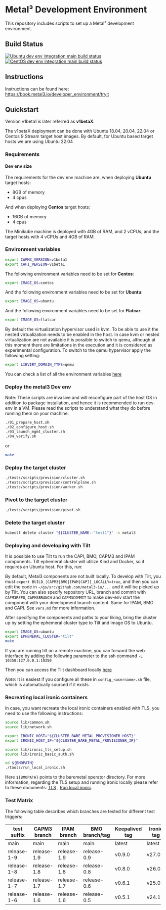 # Metal³ Development Environment

This repository includes scripts to set up a Metal³ development environment.

## Build Status

[![Ubuntu dev env integration main build status](https://jenkins.nordix.org/buildStatus/icon?job=metal3-periodic-dev-env-integration-test-ubuntu-main&subject=Ubuntu%20dev%20env%20main)](https://jenkins.nordix.org/view/Metal3%20Periodic/job/metal3-periodic-dev-env-integration-test-ubuntu-main/)
[![CentOS dev env integration main build status](https://jenkins.nordix.org/buildStatus/icon?job=metal3-periodic-dev-env-integration-test-centos-main&subject=CentOS%20dev%20env%20main)](https://jenkins.nordix.org/view/Metal3%20Periodic/job/metal3-periodic-dev-env-integration-test-centos-main/)

## Instructions

Instructions can be found here: <https://book.metal3.io/developer_environment/tryit>

## Quickstart

Version v1beta1 is later referred as **v1betaX**.

The v1betaX deployment can be done with Ubuntu 18.04, 20.04, 22.04 or
Centos 9 Stream target host images. By default, for Ubuntu based target hosts
we are using Ubuntu 22.04

### Requirements

#### Dev env size

The requirements for the dev env machine are, when deploying **Ubuntu** target
hosts:

* 8GB of memory
* 4 cpus

And when deploying **Centos** target hosts:

* 16GB of memory
* 4 cpus

The Minikube machine is deployed with 4GB of RAM, and 2 vCPUs, and the target
hosts with 4 vCPUs and 4GB of RAM.

### Environment variables

```sh
export CAPM3_VERSION=v1beta1
export CAPI_VERSION=v1beta1
```

The following environment variables need to be set for **Centos**:

```sh
export IMAGE_OS=centos
```

And the following environment variables need to be set for **Ubuntu**:

```sh
export IMAGE_OS=ubuntu
```

And the following environment variables need to be set for **Flatcar**:

```sh
export IMAGE_OS=flatcar
```

By default the virtualization hypervisor used is kvm. To be able to use it
the nested virtualization needs to be enabled in the host. In case kvm or
nested virtualization are not available it is possible to switch to qemu,
although at this moment there are limitations in the execution and it is
considered as experimental configuration.
To switch to the qemu hypervisor apply the following setting:

```sh
export LIBVIRT_DOMAIN_TYPE=qemu
```

You can check a list of all the environment variables [here](vars.md)

### Deploy the metal3 Dev env

Note: These scripts are invasive and will reconfigure part of the host OS
in addition to package installation, and hence it is recommended to run dev-env
in a VM. Please read the scripts to understand what they do before running them
on your machine.

```sh
./01_prepare_host.sh
./02_configure_host.sh
./03_launch_mgmt_cluster.sh
./04_verify.sh
```

or

```sh
make
```

### Deploy the target cluster

```sh
./tests/scripts/provision/cluster.sh
./tests/scripts/provision/controlplane.sh
./tests/scripts/provision/worker.sh
```

### Pivot to the target cluster

```sh
./tests/scripts/provision/pivot.sh
```

### Delete the target cluster

```sh
kubectl delete cluster "${CLUSTER_NAME:-"test1"}" -n metal3
```

### Deploying and developing with Tilt

It is possible to use Tilt to run the CAPI, BMO, CAPM3 and IPAM components. Tilt
ephemeral cluster will utilize Kind and Docker, so it requires an Ubuntu host.
For this, run:

By default, Metal3 components are not built locally. To develop with Tilt, you
must `export BUILD_[CAPM3|BMO|IPAM|CAPI]_LOCALLY=true`, and then you can edit
the code in `~/go/src/github.com/metal3-io/...` and it will be picked up by
Tilt. You can also specify repository URL, branch and commit with `CAPM3REPO`,
`CAPM3BRANCH` and `CAPM3COMMIT` to make dev-env start the component with your
development branch content. Same for IPAM, BMO and CAPI.
See `vars.md` for more information.

After specifying the components and paths to your liking, bring the cluster up
by setting the ephemeral cluster type to Tilt and image OS to Ubuntu.

```sh
export IMAGE_OS=ubuntu
export EPHEMERAL_CLUSTER="tilt"
make
```

If you are running tilt on a remote machine, you can forward the web interface
by adding the following parameter to the ssh command `-L 10350:127.0.0.1:10350`

Then you can access the Tilt dashboard locally [here](http://127.0.0.1:10350)

*Note*: It is easiest if you configure all these in `config_<username>.sh` file,
which is automatically sourced if it exists.

### Recreating local ironic containers

In case, you want recreate the local ironic containers enabled with TLS, you
need to use the following instructions:

```sh
source lib/common.sh
source lib/network.sh

export IRONIC_HOST="${CLUSTER_BARE_METAL_PROVISIONER_HOST}"
export IRONIC_HOST_IP="${CLUSTER_BARE_METAL_PROVISIONER_IP}"

source lib/ironic_tls_setup.sh
source lib/ironic_basic_auth.sh

cd ${BMOPATH}
./tools/run_local_ironic.sh
```

Here `${BMOPATH}` points to the baremetal operator directory. For more
information, regarding the TLS setup and running ironic locally please refer to
these documents:
[TLS](https://github.com/metal3-io/cluster-api-provider-metal3/blob/main/docs/getting-started.md)
, [Run local ironic](https://github.com/metal3-io/baremetal-operator/blob/main/docs/dev-setup.md).

### Test Matrix

The following table describes which branches are tested for different test triggers:

<!-- markdownlint-disable MD013 -->

| test suffix | CAPM3 branch | IPAM branch  | BMO branch/tag  | Keepalived tag | Ironic tag |
| ----------- | ------------ | -----------  | --------------- | -------------- | ---------- |
| main        | main         | main         | main            | latest         | latest     |
| release-1-9 | release-1.9  | release-1.9  | release-0.9     | v0.9.0         | v27.0.0    |
| release-1-8 | release-1.8  | release-1.8  | release-0.8     | v0.8.0         | v26.0.1    |
| release-1-7 | release-1.7  | release-1.7  | release-0.6     | v0.6.1         | v25.0.1    |
| release-1-6 | release-1.6  | release-1.6  | release-0.5     | v0.5.1         | v24.1.1    |

<!-- markdownlint-enable MD013 -->
